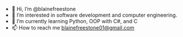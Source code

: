 - 👋 Hi, I’m @blainefreestone
- 👀 I’m interested in software development and computer engineering.
- 🌱 I’m currently learning Python, OOP with C#, and C
- 📫 How to reach me blainefreestone01@gmail.com

<!---
blainefreestone/blainefreestone is a ✨ special ✨ repository because its `README.md` (this file) appears on your GitHub profile.
You can click the Preview link to take a look at your changes.
--->

